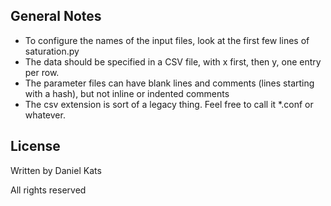 ## General Notes
* To configure the names of the input files, look at the first few lines of saturation.py
* The data should be specified in a CSV file, with x first, then y, one entry per row.
* The parameter files can have blank lines and comments (lines starting with a hash), but not inline or indented comments
* The csv extension is sort of a legacy thing. Feel free to call it \*.conf or whatever.

## License
Written by Daniel Kats

All rights reserved
